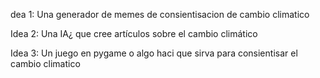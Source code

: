 dea 1: Una generador de memes de consientisacion de cambio climatico

Idea 2: Una IA¿ que cree artículos sobre el cambio climático

Idea 3: Un juego en pygame o algo haci que sirva para consientisar el cambio climatico
